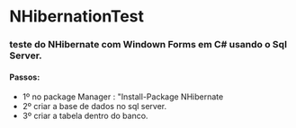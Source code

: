 # NHibernationTest

<h3>teste do NHibernate  com Windown Forms em C# usando o Sql Server.</h3>

<h4>Passos:</h4>
<ul>
  <li>1º no package Manager : "Install-Package NHibernate</li>
  <li>2º criar a base de dados no sql server.</li>
  <li>3º criar a tabela dentro do banco.</li>
</ul>
